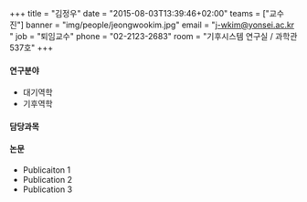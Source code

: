 +++
title = "김정우"
date = "2015-08-03T13:39:46+02:00"
teams = ["교수진"]
banner = "img/people/jeongwookim.jpg"
email = "j-wkim@yonsei.ac.kr "
job = "퇴임교수"
phone = "02-2123-2683"
room = "기후시스템 연구실 / 과학관 537호"
+++

#### 연구분야
+ 대기역학
+ 기후역학

#### 담당과목

#### 논문
+ Publicaiton 1
+ Publication 2
+ Publication 3


